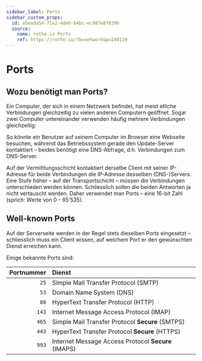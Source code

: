 ```yaml
---
sidebar_label: Ports
sidebar_custom_props:
  id: ebeeda54-71e2-4de6-b4bc-ec987e8f8396
  source:
    name: rothe.io Ports
    ref: https://rothe.io/?b=network&p=240119
---
```


# Ports

## Wozu benötigt man Ports?

Ein Computer, der sich in einem Netzwerk befindet, hat meist etliche Verbindungen gleichzeitig zu vielen anderen Computern geöffnet. Sogar zwei Computer untereinander verwenden häufig mehrere Verbindungen gleichzeitig:

So könnte ein Benutzer auf seinem Computer im Browser eine Webseite besuchen, während das Betriebssystem gerade den Update-Server kontaktiert – beides benötigt eine DNS-Abfrage, d.h. Verbindungen zum DNS-Server.

Auf der Vermittlungsschicht kontaktiert derselbe Client mit seiner IP-Adresse für beide Verbindungen die IP-Adresse desselben (DNS-)Servers. Eine Stufe höher – auf der Transportschicht – müssen die Verbindungen unterschieden werden können. Schliesslich sollen die beiden Antworten ja nicht vertauscht werden. Daher verwendet man Ports – eine 16-bit Zahl (sprich: Werte von 0 - 65'535).

## Well-known Ports

Auf der Serverseite werden in der Regel stets dieselben Ports eingesetzt – schliesslich muss ein Client wissen, auf welchem Port er den gewünschten Dienst erreichen kann.

Einige bekannte Ports sind:

| Portnummer | Dienst                                              |
| ---------: | :-------------------------------------------------- |
|       `25` | Simple Mail Transfer Protocol (SMTP)                |
|       `53` | Domain Name System (DNS)                            |
|       `80` | HyperText Transfer Protocol (HTTP)                  |
|      `143` | Internet Message Access Protocol (IMAP)             |
|      `465` | Simple Mail Transfer Protocol **Secure** (SMTPS)    |
|      `443` | HyperText Transfer Protocol **Secure** (HTTPS)      |
|      `993` | Internet Message Access Protocol **Secure** (IMAPS) |


